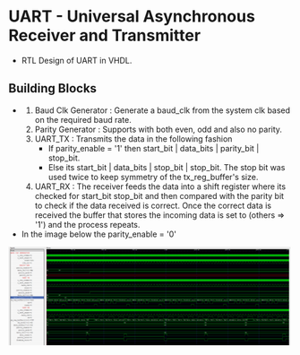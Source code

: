 # UART - Universal Asynchronous Receiver and Transmitter

- RTL Design of UART in VHDL.
## Building Blocks
- 1. Baud Clk Generator : Generate a baud_clk from the system clk based on the required baud rate.
  2. Parity Generator   : Supports with both even, odd and also no parity.
  3. UART_TX            : Transmits the data in the following fashion
     - If parity_enable = '1' then start_bit | data_bits | parity_bit | stop_bit.
     - Else its start_bit | data_bits | stop_bit | stop_bit. The stop bit was used twice to keep symmetry of the tx_reg_buffer's size.
  4. UART_RX            : The receiver feeds the data into a shift register where its checked for start_bit stop_bit and then compared with the parity bit to check if the data received is correct. Once the correct data is received the buffer that stores the incoming data is set to (others => '1') and the process repeats.
- In the image below the parity_enable = '0' 


![UART](image.png)
